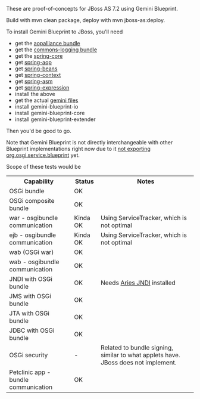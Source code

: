 These are proof-of-concepts for JBoss AS 7.2 using Gemini Blueprint.

Build with mvn clean package, deploy with mvn jboss-as:deploy.

To install Gemini Blueprint to JBoss, you'll need

- get the [aopalliance bundle](http://ebr.springsource.com/repository/app/bundle/version/detail?name=com.springsource.org.aopalliance&version=1.0.0)
- get the [commons-logging bundle](http://ebr.springsource.com/repository/app/bundle/version/detail?name=com.springsource.org.apache.commons.logging&version=1.1.1)
- get the [spring-core](http://ebr.springsource.com/repository/app/bundle/version/detail?name=org.springframework.core&version=3.1.3.RELEASE)
- get [spring-aop](http://ebr.springsource.com/repository/app/bundle/version/detail?name=org.springframework.aop&version=3.1.3.RELEASE)
- get [spring-beans](http://ebr.springsource.com/repository/app/bundle/version/detail?name=org.springframework.beans&version=3.1.3.RELEASE)
- get [spring-context](http://ebr.springsource.com/repository/app/bundle/version/detail?name=org.springframework.context&version=3.1.3.RELEASE)
- get [spring-asm](http://ebr.springsource.com/repository/app/bundle/version/detail?name=org.springframework.asm&version=3.1.3.RELEASE&searchType=bundlesBySymbolicName&searchQuery=org.springframework.asm)
- get [spring-expression](http://ebr.springsource.com/repository/app/bundle/version/detail?name=org.springframework.expression&version=3.1.3.RELEASE&searchType=bundlesBySymbolicName&searchQuery=org.springframework.expression)
- install the above
- get the actual [gemini files](http://www.eclipse.org/gemini/blueprint/download/)
- install gemini-blueprint-io
- install gemini-blueprint-core
- install gemini-blueprint-extender
 
Then you'd be good to go.

Note that Gemini Blueprint is not directly interchangeable with other Blueprint implementations right now due to it [not exporting org.osgi.service.blueprint](https://bugs.eclipse.org/bugs/show_bug.cgi?id=351755) yet.

Scope of these tests would be

<table>
    <tr>
        <th>Capability</th>
        <th>Status</th>
        <th>Notes</th>
    </tr>
    <tr>
        <td>OSGi bundle</td>
        <td>OK</td>
        <td></td>
    </tr>
    <tr>
        <td>OSGi composite bundle</td>
        <td>OK</td>
        <td></td>
    </tr>
    <tr>
        <td>war - osgibundle communication</td>
        <td>Kinda OK</td>
        <td>Using ServiceTracker, which is not optimal</td>
    </tr>
    <tr>
        <td>ejb - osgibundle communication</td>
        <td>Kinda OK</td>
        <td>Using ServiceTracker, which is not optimal</td>
    </tr>
    <tr>
        <td>wab (OSGi war)</td>
        <td>OK</td>
        <td></td>
    </tr>
    <tr>
        <td>wab - osgibundle communication</td>
        <td>OK</td>
        <td></td>
    </tr>
    <tr>
        <td>JNDI with OSGi bundle</td>
        <td>OK</td>
        <td>Needs <a href="http://aries.apache.org/modules/jndiproject.html">Aries JNDI</a> installed</td>
    </tr>
    <tr>
        <td>JMS with OSGi bundle</td>
        <td>OK</td>
        <td></td>
    </tr>
    <tr>
        <td>JTA with OSGi bundle</td>
        <td>OK</td>
        <td></td>
    </tr>
    <tr>
        <td>JDBC with OSGi bundle</td>
        <td>OK</td>
        <td></td>
    </tr>
    <tr>
        <td>OSGi security</td>
        <td>-</td>
        <td>Related to bundle signing, similar to what applets have. JBoss does not implement.</td>
    </tr>
    <tr>
        <td>Petclinic app - bundle communication</td>
        <td>OK</td>
        <td></td>
    </tr>
</table>

